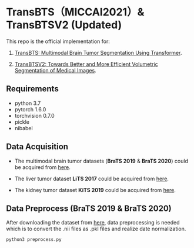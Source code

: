 # TransBTS（MICCAI2021）& TransBTSV2 (Updated)

This repo is the official implementation for: 
1) [TransBTS: Multimodal Brain Tumor Segmentation Using Transformer](https://arxiv.org/pdf/2103.04430.pdf). 

2) [TransBTSV2: Towards Better and More Efficient Volumetric Segmentation of Medical Images](https://arxiv.org/abs/2201.12785). 

## Requirements
- python 3.7
- pytorch 1.6.0
- torchvision 0.7.0
- pickle
- nibabel

## Data Acquisition
- The multimodal brain tumor datasets (**BraTS 2019** & **BraTS 2020**) could be acquired from [here](https://ipp.cbica.upenn.edu/).

- The liver tumor dataset **LiTS 2017** could be acquired from [here](https://competitions.codalab.org/competitions/17094#participate-get-data).

- The kidney tumor dataset **KiTS 2019** could be acquired from [here](https://kits19.grand-challenge.org/data/).

## Data Preprocess (BraTS 2019 & BraTS 2020)
After downloading the dataset from [here](https://ipp.cbica.upenn.edu/), data preprocessing is needed which is to convert the .nii files as .pkl files and realize date normalization.

`python3 preprocess.py`

## Training
Run the training script on BraTS dataset. Distributed training is available for training the proposed TransBTS, where --nproc_per_node decides the numer of gpus and --master_port implys the port number.

`python3 -m torch.distributed.launch --nproc_per_node=4 --master_port 20003 train.py`

## Testing 
If  you want to test the model which has been trained on the BraTS dataset, run the testing script as following.

`python3 test.py`

After the testing process stops, you can upload the submission file to [here](https://ipp.cbica.upenn.edu/) for the final Dice_scores.

## Citation
If you use our code or models in your work or find it is helpful, please cite the corresponding paper:

- **TransBTS**:
```
@inproceedings{wang2021transbts,
  title={TransBTS: Multimodal Brain Tumor Segmentation Using Transformer},  
  author={Wang, Wenxuan and Chen, Chen and Ding, Meng and Li, Jiangyun and Yu, Hong and Zha, Sen},
  booktitle={International Conference on Medical Image Computing and Computer Assisted Intervention (MICCAI)},
  year={2021}
}
```

- **TransBTSV2**:
```
@article{li2022transbtsv2,
  title={TransBTSV2: Wider Instead of Deeper Transformer for Medical Image Segmentation},
  author={Li, Jiangyun and Wang, Wenxuan and Chen, Chen and Zhang, Tianxiang and Zha, Sen and Yu, Hong and Wang, Jing},
  journal={arXiv preprint arXiv:2201.12785},
  year={2022}
}
```

## Reference
1.[setr-pytorch](https://github.com/gupta-abhay/setr-pytorch)

2.[BraTS2017](https://github.com/MIC-DKFZ/BraTS2017)


